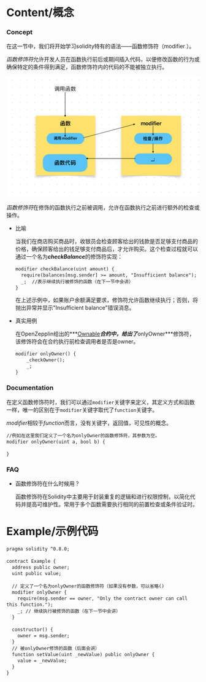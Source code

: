 # Content/概念

### Concept

在这一节中，我们将开始学习solidity特有的语法——函数修饰符（modifier ）。

*函数修饰符*允许开发人员在函数执行前后或期间插入代码，以便修改函数的行为或确保特定的条件得到满足，函数修饰符内的代码的不能被独立执行。

![971E1548-79A6-4849-B0AF-462A8C3687D5.jpeg](./img/1-1.jpeg)

*函数修饰符*在修饰的函数执行之前被调用，允许在函数执行之前进行额外的检查或操作。

- 比喻
    
    当我们在商店购买商品时，收银员会检查顾客给出的钱款是否足够支付商品的价格，确保顾客给出的钱足够支付商品后，才允许购买。这个检查过程就可以通过一个名为***checkBalance***的修饰符实现：
    
    ```solidity
    modifier checkBalance(uint amount) {
      require(balances[msg.sender] >= amount, "Insufficient balance");
      _;  //表示继续执行被修饰的函数（在下一节中会讲）
    }
    ```
    
    在上述示例中，如果账户余额满足要求，修饰符允许函数继续执行；否则，将抛出异常并显示"Insufficient balance"错误消息。
    
- 真实用例
    
    在OpenZepplin给出的***[Ownable](https://github.com/OpenZeppelin/openzeppelin-contracts/blob/9ef69c03d13230aeff24d91cb54c9d24c4de7c8b/contracts/access/Ownable.sol#L48)***合约中，给出了***onlyOwner***修饰符，该修饰符会在合约执行前检查调用者是否是owner。
    
    ```solidity
    modifier onlyOwner() {
        _checkOwner();
        _;
    }
    ```
    

### Documentation

在定义函数修饰符时，我们可以通过`modifier`关键字来定义，其定义方式和函数一样，唯一的区别在于`modifier`关键字取代了`function`关键字。

*modifier*相较于*function*而言，没有关键字，返回值，可见性的概念。

```solidity
//例如在这里我们定义了一个名为onlyOwner的函数修饰符，其参数为空。
modifier onlyOwner(uint a, bool b) {

}
```

### FAQ

- 函数修饰符在什么时候用？
    
    函数修饰符在Solidity中主要用于封装重复的逻辑和进行权限控制，以简化代码并提高可维护性。常用于多个函数需要执行相同的前置检查或条件验证时。

# Example/示例代码

```solidity
pragma solidity ^0.8.0;

contract Example {
  address public owner;
  uint public value;

  // 定义了一个名为onlyOwner的函数修饰符（如果没有参数，可以省略()
  modifier onlyOwner {
    require(msg.sender == owner, "Only the contract owner can call this function.");
    _; // 继续执行被修饰的函数（在下一节中会讲）
  }

  constructor() {
    owner = msg.sender;
  }
  // 被onlyOwner修饰的函数（后面会讲）
  function setValue(uint _newValue) public onlyOwner {
    value = _newValue;
  }
}
```
